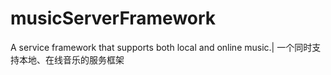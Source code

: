 # musicServerFramework
A service framework that supports both local and online music.| 一个同时支持本地、在线音乐的服务框架
